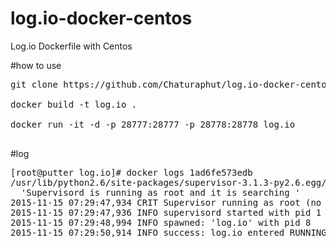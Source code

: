 # log.io-docker-centos
Log.io Dockerfile with Centos

#how to use
<pre>
git clone https://github.com/Chaturaphut/log.io-docker-centos.git </br>
docker build -t log.io . </br>
docker run -it -d -p 28777:28777 -p 28778:28778 log.io </br>
</pre>

#log
<pre>
[root@putter log.io]# docker logs 1ad6fe573edb
/usr/lib/python2.6/site-packages/supervisor-3.1.3-py2.6.egg/supervisor/options.py:296: UserWarning: Supervisord is running as root and it is searching for its configuration file in default locations (including its current working directory); you probably want to specify a "-c" argument specifying an absolute path to a configuration file for improved security.
  'Supervisord is running as root and it is searching '
2015-11-15 07:29:47,934 CRIT Supervisor running as root (no user in config file)
2015-11-15 07:29:47,936 INFO supervisord started with pid 1
2015-11-15 07:29:48,994 INFO spawned: 'log.io' with pid 8
2015-11-15 07:29:50,914 INFO success: log.io entered RUNNING state, process has stayed up for > than 1 seconds (startsecs)
</pre>
